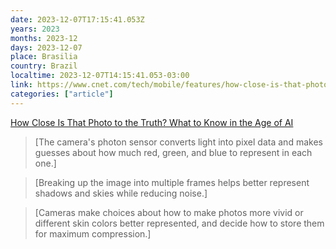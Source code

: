 ```yaml
---
date: 2023-12-07T17:15:41.053Z
years: 2023
months: 2023-12
days: 2023-12-07
place: Brasilia
country: Brazil
localtime: 2023-12-07T14:15:41.053-03:00
link: https://www.cnet.com/tech/mobile/features/how-close-is-that-photo-to-the-truth-what-to-know-in-the-age-of-ai/
categories: ["article"]
---
```

[How Close Is That Photo to the Truth? What to Know in the Age of AI](https://www.cnet.com/tech/mobile/features/how-close-is-that-photo-to-the-truth-what-to-know-in-the-age-of-ai/)

> [The camera's photon sensor converts light into pixel data and makes guesses about how much red, green, and blue to represent in each one.]

> [Breaking up the image into multiple frames helps better represent shadows and skies while reducing noise.]

> [Cameras make choices about how to make photos more vivid or different skin colors better represented, and decide how to store them for maximum compression.]
